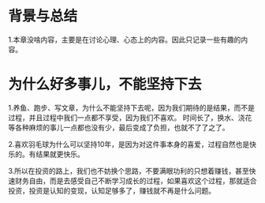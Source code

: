 # 背景与总结
1.本章没啥内容，主要是在讨论心理、心态上的内容。因此只记录一些有趣的内容。

# 为什么好多事儿，不能坚持下去
1.养鱼、跑步、写文章，为什么不能坚持下去呢，因为我们期待的是结果，而不是过程，并且过程中我们一点都不享受，因为我们不喜欢。
时间长了，换水、浇花等各种麻烦的事儿一点都也没有少，最后变成了负担，也就不了了之了。

2.喜欢羽毛球为什么可以坚持10年，是因为对这件事本身的喜爱，过程自然也是快乐的。有结果就更快乐。

3.所以在投资的路上，我们也不妨换个思路，不要满眼功利的只想着赚钱，甚至快速财务自由，而是去感受自己不断学习成长的过程，如果喜欢这个过程，那就适合投资，投资是认知的变现，认知足够多了，赚钱就不再是什么问题。

